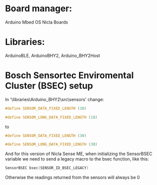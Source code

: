 # Board manager:
Arduino Mbed OS Nicla Boards

# Libraries:
ArduinoBLE, ArduinoBHY2, Arduino_BHY2Host

# Bosch Sensortec Enviromental Cluster (BSEC) setup
In '\libraries\Arduino_BHY2\src\sensors' change:

```c
#define SENSOR_DATA_FIXED_LENGTH (10)

#define SENSOR_LONG_DATA_FIXED_LENGTH (18)
```
to

```c
#define SENSOR_DATA_FIXED_LENGTH (30)

#define SENSOR_LONG_DATA_FIXED_LENGTH (30)
```

And for this version of Nicla Sense ME, when initializing the SensorBSEC variable we need
to send a legacy macro to the bsec function, like this:

```c
SensorBSEC bsec(SENSOR_ID_BSEC_LEGACY)
```

Otherwise the readings returned from the sensors will always be 0